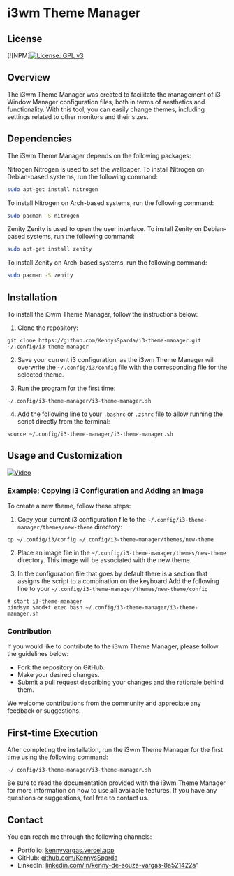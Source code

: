 # i3wm Theme Manager


## License
[![NPM][![License: GPL v3](https://img.shields.io/badge/License-GPLv3-blue.svg)](https://www.gnu.org/licenses/gpl-3.0)

## Overview
The i3wm Theme Manager was created to facilitate the management of i3 Window Manager configuration files, both in terms of aesthetics and functionality. With this tool, you can easily change themes, including settings related to other monitors and their sizes.

## Dependencies
The i3wm Theme Manager depends on the following packages:

Nitrogen
Nitrogen is used to set the wallpaper. To install Nitrogen on Debian-based systems, run the following command:

```bash
sudo apt-get install nitrogen
```

To install Nitrogen on Arch-based systems, run the following command:

```bash
sudo pacman -S nitrogen
```

Zenity
Zenity is used to open the user interface. To install Zenity on Debian-based systems, run the following command:

```bash
sudo apt-get install zenity
```

To install Zenity on Arch-based systems, run the following command:

```bash
sudo pacman -S zenity
```


## Installation
To install the i3wm Theme Manager, follow the instructions below:

1. Clone the repository:
```
git clone https://github.com/KennysSparda/i3-theme-manager.git ~/.config/i3-theme-manager
```

2. Save your current i3 configuration, as the i3wm Theme Manager will overwrite the `~/.config/i3/config` file with the corresponding file for the selected theme.

3. Run the program for the first time:
```
~/.config/i3-theme-manager/i3-theme-manager.sh
```

4. Add the following line to your `.bashrc` or `.zshrc` file to allow running the script directly from the terminal:
```
source ~/.config/i3-theme-manager/i3-theme-manager.sh
```

## Usage and Customization
[![Vídeo](https://img.youtube.com/vi/OVR18_QjbZU/0.jpg)](https://youtu.be/OVR18_QjbZU)

### Example: Copying i3 Configuration and Adding an Image
To create a new theme, follow these steps:
1. Copy your current i3 configuration file to the `~/.config/i3-theme-manager/themes/new-theme` directory:
```
cp ~/.config/i3/config ~/.config/i3-theme-manager/themes/new-theme
```

2. Place an image file in the `~/.config/i3-theme-manager/themes/new-theme` directory. This image will be associated with the new theme.

3. In the configuration file that goes by default there is a section that assigns the script to a combination on the keyboard
Add the following line to your `~/.config/i3-theme-manager/themes/new-theme/config` 
```
# start i3-theme-manager
bindsym $mod+t exec bash ~/.config/i3-theme-manager/i3-theme-manager.sh
```

### Contribution
If you would like to contribute to the i3wm Theme Manager, please follow the guidelines below:
- Fork the repository on GitHub.
- Make your desired changes.
- Submit a pull request describing your changes and the rationale behind them.

We welcome contributions from the community and appreciate any feedback or suggestions.

## First-time Execution
After completing the installation, run the i3wm Theme Manager for the first time using the following command:
```
~/.config/i3-theme-manager/i3-theme-manager.sh
```

Be sure to read the documentation provided with the i3wm Theme Manager for more information on how to use all available features. If you have any questions or suggestions, feel free to contact us.

## Contact
You can reach me through the following channels:

- Portfolio: [kennyvargas.vercel.app](https://kennyvargas.vercel.app)
- GitHub: [github.com/KennysSparda](https://github.com/KennysSparda)
- LinkedIn: [linkedin.com/in/kenny-de-souza-vargas-8a521422a](https://www.linkedin.com/in/kenny-de-souza-vargas-8a521422a)"
